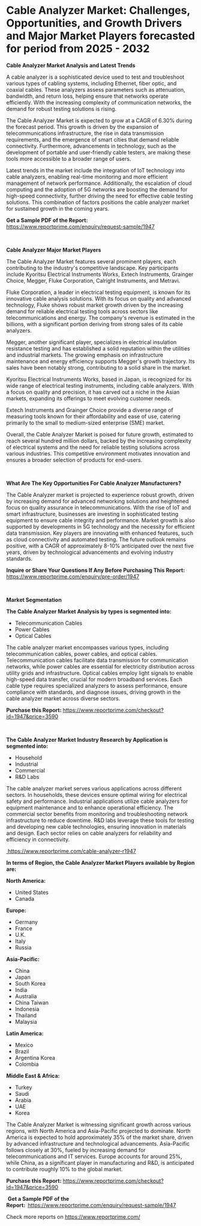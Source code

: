 <p><h1>Cable Analyzer Market: Challenges, Opportunities, and Growth Drivers and Major Market Players forecasted for period from 2025 - 2032</h1></p><p><strong>Cable Analyzer Market Analysis and Latest Trends</strong></p>
<p><p>A cable analyzer is a sophisticated device used to test and troubleshoot various types of cabling systems, including Ethernet, fiber optic, and coaxial cables. These analyzers assess parameters such as attenuation, bandwidth, and return loss, helping ensure that networks operate efficiently. With the increasing complexity of communication networks, the demand for robust testing solutions is rising.</p><p>The Cable Analyzer Market is expected to grow at a CAGR of 6.30% during the forecast period. This growth is driven by the expansion of telecommunications infrastructure, the rise in data transmission requirements, and the emergence of smart cities that demand reliable connectivity. Furthermore, advancements in technology, such as the development of portable and user-friendly cable testers, are making these tools more accessible to a broader range of users.</p><p>Latest trends in the market include the integration of IoT technology into cable analyzers, enabling real-time monitoring and more efficient management of network performance. Additionally, the escalation of cloud computing and the adoption of 5G networks are boosting the demand for high-speed connectivity, further driving the need for effective cable testing solutions. This combination of factors positions the cable analyzer market for sustained growth in the coming years.</p></p>
<p><strong>Get a Sample PDF of the Report:&nbsp;</strong> <a href="https://www.reportprime.com/enquiry/request-sample/1947?utm_campaign=3028&utm_medium=2&utm_source=Github&utm_content=ia&utm_term=18032025&utm_id=cable-analyzer">https://www.reportprime.com/enquiry/request-sample/1947</a></p>
<p>&nbsp;</p>
<p><strong>Cable Analyzer Major Market Players</strong></p>
<p><p>The Cable Analyzer Market features several prominent players, each contributing to the industry's competitive landscape. Key participants include Kyoritsu Electrical Instruments Works, Extech Instruments, Grainger Choice, Megger, Fluke Corporation, Calright Instruments, and Metravi. </p><p>Fluke Corporation, a leader in electrical testing equipment, is known for its innovative cable analysis solutions. With its focus on quality and advanced technology, Fluke shows robust market growth driven by the increasing demand for reliable electrical testing tools across sectors like telecommunications and energy. The company's revenue is estimated in the billions, with a significant portion deriving from strong sales of its cable analyzers.</p><p>Megger, another significant player, specializes in electrical insulation resistance testing and has established a solid reputation within the utilities and industrial markets. The growing emphasis on infrastructure maintenance and energy efficiency supports Megger's growth trajectory. Its sales have been notably strong, contributing to a solid share in the market.</p><p>Kyoritsu Electrical Instruments Works, based in Japan, is recognized for its wide range of electrical testing instruments, including cable analyzers. With a focus on quality and precision, it has carved out a niche in the Asian markets, expanding its offerings to meet evolving customer needs.</p><p>Extech Instruments and Grainger Choice provide a diverse range of measuring tools known for their affordability and ease of use, catering primarily to the small to medium-sized enterprise (SME) market. </p><p>Overall, the Cable Analyzer Market is poised for future growth, estimated to reach several hundred million dollars, backed by the increasing complexity of electrical systems and the need for reliable testing solutions across various industries. This competitive environment motivates innovation and ensures a broader selection of products for end-users.</p></p>
<p>&nbsp;</p>
<p><strong>What Are The Key Opportunities For Cable Analyzer Manufacturers?</strong></p>
<p><p>The Cable Analyzer market is projected to experience robust growth, driven by increasing demand for advanced networking solutions and heightened focus on quality assurance in telecommunications. With the rise of IoT and smart infrastructure, businesses are investing in sophisticated testing equipment to ensure cable integrity and performance. Market growth is also supported by developments in 5G technology and the necessity for efficient data transmission. Key players are innovating with enhanced features, such as cloud connectivity and automated testing. The future outlook remains positive, with a CAGR of approximately 8-10% anticipated over the next five years, driven by technological advancements and evolving industry standards.</p></p>
<p><strong>Inquire or Share Your Questions If Any Before Purchasing This Report:</strong> <a href="https://www.reportprime.com/enquiry/pre-order/1947?utm_campaign=3028&utm_medium=2&utm_source=Github&utm_content=ia&utm_term=18032025&utm_id=cable-analyzer">https://www.reportprime.com/enquiry/pre-order/1947</a></p>
<p>&nbsp;</p>
<p><strong>Market Segmentation</strong></p>
<p><strong>The Cable Analyzer Market Analysis by types is segmented into:</strong></p>
<p><ul><li>Telecommunication Cables</li><li>Power Cables</li><li>Optical Cables</li></ul></p>
<p><p>The cable analyzer market encompasses various types, including telecommunication cables, power cables, and optical cables. Telecommunication cables facilitate data transmission for communication networks, while power cables are essential for electricity distribution across utility grids and infrastructure. Optical cables employ light signals to enable high-speed data transfer, crucial for modern broadband services. Each cable type requires specialized analyzers to assess performance, ensure compliance with standards, and diagnose issues, driving growth in the cable analyzer market across diverse sectors.</p></p>
<p><strong>Purchase this Report:&nbsp;</strong><a href="https://www.reportprime.com/checkout?id=1947&price=3590&utm_campaign=3028&utm_medium=2&utm_source=Github&utm_content=ia&utm_term=18032025&utm_id=cable-analyzer">https://www.reportprime.com/checkout?id=1947&price=3590</a></p>
<p>&nbsp;</p>
<p><strong>The Cable Analyzer Market Industry Research by Application is segmented into:</strong></p>
<p><ul><li>Household</li><li>Industrial</li><li>Commercial</li><li>R&D Labs</li></ul></p>
<p><p>The cable analyzer market serves various applications across different sectors. In households, these devices ensure optimal wiring for electrical safety and performance. Industrial applications utilize cable analyzers for equipment maintenance and to enhance operational efficiency. The commercial sector benefits from monitoring and troubleshooting network infrastructure to reduce downtime. R&D labs leverage these tools for testing and developing new cable technologies, ensuring innovation in materials and design. Each sector relies on cable analyzers for reliability and efficiency in connectivity.</p></p>
<p><a href="https://www.reportprime.com/cable-analyzer-r1947?utm_campaign=3028&utm_medium=2&utm_source=Github&utm_content=ia&utm_term=18032025&utm_id=cable-analyzer">&nbsp;https://www.reportprime.com/cable-analyzer-r1947</a></p>
<p><strong>In terms of Region, the Cable Analyzer Market Players available by Region are:</strong></p>
<p>
    <p> <strong> North America: </strong>
        <ul>
            <li>United States</li>
            <li>Canada</li>
        </ul>
        </p> 
    <p> <strong> Europe: </strong>
        <ul>
            <li>Germany</li>
            <li>France</li>
            <li>U.K.</li>
            <li>Italy</li>
            <li>Russia</li>
        </ul>
        </p> 
    <p> <strong> Asia-Pacific: </strong>
        <ul>
            <li>China</li>
            <li>Japan</li>
            <li>South Korea</li>
            <li>India</li>
            <li>Australia</li>
            <li>China Taiwan</li>
            <li>Indonesia</li>
            <li>Thailand</li>
            <li>Malaysia</li>
        </ul>
        </p> 
    <p> <strong> Latin America: </strong>
        <ul>
            <li>Mexico</li>
            <li>Brazil</li>
            <li>Argentina Korea</li>
            <li>Colombia</li>
        </ul>
        </p> 
    <p> <strong> Middle East & Africa: </strong>
        <ul>
            <li>Turkey</li>
            <li>Saudi</li>
            <li>Arabia</li>
            <li>UAE</li>
            <li>Korea</li>
        </ul>
    </p>
    </p>
<p><p>The Cable Analyzer Market is witnessing significant growth across various regions, with North America and Asia-Pacific projected to dominate. North America is expected to hold approximately 35% of the market share, driven by advanced infrastructure and technological advancements. Asia-Pacific follows closely at 30%, fueled by increasing demand for telecommunications and IT services. Europe accounts for around 25%, while China, as a significant player in manufacturing and R&D, is anticipated to contribute roughly 10% to the global market.</p></p>
<p><strong>Purchase this Report: </strong><a href="https://www.reportprime.com/checkout?id=1947&price=3590&utm_campaign=3028&utm_medium=2&utm_source=Github&utm_content=ia&utm_term=18032025&utm_id=cable-analyzer">https://www.reportprime.com/checkout?id=1947&price=3590</a></p>
<p>&nbsp;<strong>Get a Sample PDF of the Report:&nbsp;&nbsp;</strong><a href="https://www.reportprime.com/enquiry/request-sample/1947?utm_campaign=3028&utm_medium=2&utm_source=Github&utm_content=ia&utm_term=18032025&utm_id=cable-analyzer">https://www.reportprime.com/enquiry/request-sample/1947</a></p>
<p><strong></strong></p>
<p>Check more reports on <a href="https://www.reportprime.com/?utm_campaign=3028&utm_medium=2&utm_source=Github&utm_content=ia&utm_term=18032025&utm_id=cable-analyzer">https://www.reportprime.com/</a></p>